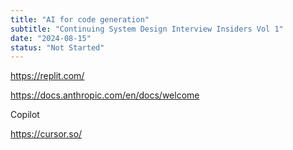 ```yaml
---
title: "AI for code generation"
subtitle: "Continuing System Design Interview Insiders Vol 1"
date: "2024-08-15"
status: "Not Started"
---
```


https://replit.com/

https://docs.anthropic.com/en/docs/welcome

Copilot

https://cursor.so/
